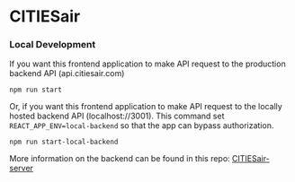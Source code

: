 # CITIESair

### Local Development
If you want this frontend application to make API request to the production backend API (api.citiesair.com)
```
npm run start
```

Or, if you want this frontend application to make API request to the locally hosted backend API (localhost://3001). This command set `REACT_APP_ENV=local-backend` so that the app can bypass authorization.
```
npm run start-local-backend
```

More information on the backend can be found in this repo: [CITIESair-server](https://github.com/CITIESair/citiesair-server)
